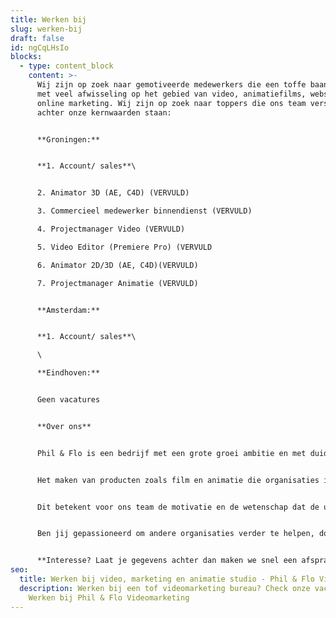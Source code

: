 ```yaml
---
title: Werken bij
slug: werken-bij
draft: false
id: ngCqLHsIo
blocks:
  - type: content_block
    content: >-
      Wij zijn op zoek naar gemotiveerde medewerkers die een toffe baan willen
      met veel afwisseling op het gebied van video, animatiefilms, websites en
      online marketing. Wij zijn op zoek naar toppers die ons team versterken en
      achter onze kernwaarden staan:


      **Groningen:**


      **1. Account/ sales**\


      2. Animator 3D (AE, C4D) (VERVULD)

      3. Commercieel medewerker binnendienst (VERVULD)

      4. Projectmanager Video (VERVULD)

      5. Video Editor (Premiere Pro) (VERVULD

      6. Animator 2D/3D (AE, C4D)(VERVULD)

      7. Projectmanager Animatie (VERVULD)


      **Amsterdam:**


      **1. Account/ sales**\

      \

      **Eindhoven:**


      Geen vacatures


      **Over ons**


      Phil & Flo is een bedrijf met een grote groei ambitie en met duidelijke kernwaarden. Bij ons werken, betekent werken voor organisaties die de wereld vooruit helpen.


      Het maken van producten zoals film en animatie die organisaties in staat stellen hun ambities waar te maken. Ambities waar wij ook als team achter staan. Zo werken we niet voor de olie-industrie, tabaksindustrie etc. 


      Dit betekent voor ons team de motivatie en de wetenschap dat de uren die je investeert in je werk ook daadwerkelijk bijdragen aan een betere wereld.


      Ben jij gepassioneerd om andere organisaties verder te helpen, door de inzet van mooie producten zoals film en animatie? In een team waar wordt gelachen, hard wordt gewerkt, waar we elkaar helpen en waar we iedere dag weer bijleren. Een hecht en open team dus, waar ideeën worden gehoord en verandering ten goede wordt aangemoedigd.


      **Interesse? Laat je gegevens achter dan maken we snel een afspraak!**
seo:
  title: Werken bij video, marketing en animatie studio - Phil & Flo Videomarketing
  description: Werken bij een tof videomarketing bureau? Check onze vacatures!
    Werken bij Phil & Flo Videomarketing
---
```

